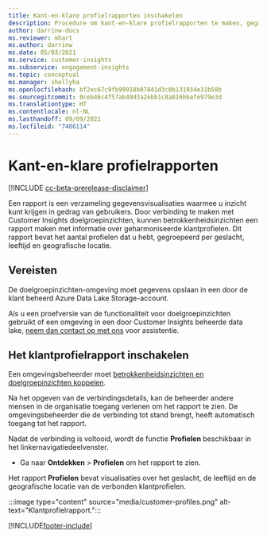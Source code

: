 ```yaml
---
title: Kant-en-klare profielrapporten inschakelen
description: Procedure om kant-en-klare profielrapporten te maken, gegroepeerd op geslacht, leeftijd en land of regio van herkomst.
author: darrinw-docs
ms.reviewer: mhart
ms.author: darrinw
ms.date: 05/03/2021
ms.service: customer-insights
ms.subservice: engagement-insights
ms.topic: conceptual
ms.manager: shellyha
ms.openlocfilehash: bf2ec67c9fb99918b87841d3c0b131934e31b58b
ms.sourcegitcommit: 0ceb46c4f57ab49d3a2ebb1c8a816bbafe979e3d
ms.translationtype: HT
ms.contentlocale: nl-NL
ms.lasthandoff: 09/09/2021
ms.locfileid: "7486114"
---
```

# <a name="out-of-box-profile-reports"></a>Kant-en-klare profielrapporten

[!INCLUDE [cc-beta-prerelease-disclaimer](includes/cc-beta-prerelease-disclaimer.md)]

Een rapport is een verzameling gegevensvisualisaties waarmee u inzicht kunt krijgen in gedrag van gebruikers. Door verbinding te maken met Customer Insights doelgroepinzichten, kunnen betrokkenheidsinzichten een rapport maken met informatie over geharmoniseerde klantprofielen. Dit rapport bevat het aantal profielen dat u hebt, gegroepeerd per geslacht, leeftijd en geografische locatie.

## <a name="prerequisites"></a>Vereisten

De doelgroepinzichten-omgeving moet gegevens opslaan in een door de klant beheerd Azure Data Lake Storage-account.

Als u een proefversie van de functionaliteit voor doelgroepinzichten gebruikt of een omgeving in een door Customer Insights beheerde data lake, [neem dan contact op met ons](https://go.microsoft.com/fwlink/?linkid=2145734) voor assistentie.  


## <a name="enable-the-customer-profile-report"></a>Het klantprofielrapport inschakelen

Een omgevingsbeheerder moet [betrokkenheidsinzichten en doelgroepinzichten koppelen](integrate-audience-insights-engagement-insights.md).

Na het opgeven van de verbindingsdetails, kan de beheerder andere mensen in de organisatie toegang verlenen om het rapport te zien. De omgevingsbeheerder die de verbinding tot stand brengt, heeft automatisch toegang tot het rapport. 

Nadat de verbinding is voltooid, wordt de functie **Profielen** beschikbaar in het linkernavigatiedeelvenster. 

- Ga naar **Ontdekken** > **Profielen** om het rapport te zien.

Het rapport **Profielen** bevat visualisaties over het geslacht, de leeftijd en de geografische locatie van de verbonden klantprofielen.

:::image type="content" source="media/customer-profiles.png" alt-text="Klantprofielrapport.":::

[!INCLUDE[footer-include](../includes/footer-banner.md)]